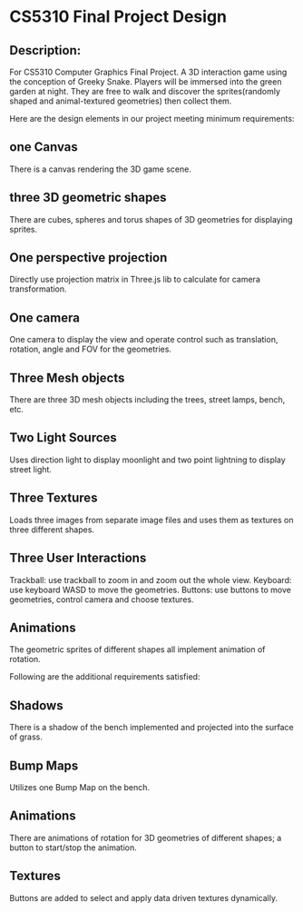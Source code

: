 # CS5310 Final Project Design
## Description:
For CS5310 Computer Graphics Final Project.
A 3D interaction game using the conception of Greeky Snake. Players will be immersed into
the green garden at night. They are free to walk and discover the sprites(randomly shaped and animal-textured geometries) then collect them.

Here are the design elements in our project meeting minimum requirements:
## one Canvas
There is a canvas rendering the 3D game scene.
## three 3D geometric shapes
There are cubes, spheres and torus shapes of 3D geometries for displaying sprites.
## One perspective projection
Directly use projection matrix in Three.js lib to calculate for camera transformation.
## One camera
One camera to display the view and operate control such as translation, rotation, angle and FOV for the geometries.
## Three Mesh objects
There are three 3D mesh objects including the trees, street lamps, bench, etc.
## Two Light Sources
Uses direction light to display moonlight and two point lightning to display street light.
## Three Textures
Loads three images from separate image files and uses them as textures on three different shapes.
## Three User Interactions
Trackball: use trackball to zoom in and zoom out the whole view.
Keyboard: use keyboard WASD to move the geometries.
Buttons: use buttons to move geometries, control camera and choose textures.
## Animations
The geometric sprites of different shapes all implement animation of rotation.

Following are the additional requirements satisfied:
## Shadows
There is a shadow of the bench implemented and projected into the surface of grass.
## Bump Maps
Utilizes one Bump Map on the bench.
## Animations
There are animations of rotation for 3D geometries of different shapes; a button to start/stop the animation.
## Textures
Buttons are added to select and apply data driven textures dynamically.